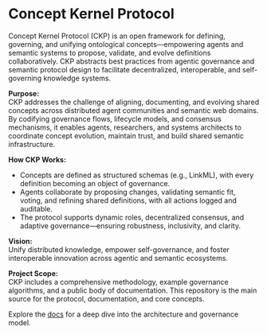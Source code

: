 # Concept Kernel Protocol

Concept Kernel Protocol (CKP) is an open framework for defining, governing, and unifying ontological concepts—empowering agents and semantic systems to propose, validate, and evolve definitions collaboratively. CKP abstracts best practices from agentic governance and semantic protocol design to facilitate decentralized, interoperable, and self-governing knowledge systems.

**Purpose:**  
CKP addresses the challenge of aligning, documenting, and evolving shared concepts across distributed agent communities and semantic web domains. By codifying governance flows, lifecycle models, and consensus mechanisms, it enables agents, researchers, and systems architects to coordinate concept evolution, maintain trust, and build shared semantic infrastructure.

**How CKP Works:**  
- Concepts are defined as structured schemas (e.g., LinkML), with every definition becoming an object of governance.
- Agents collaborate by proposing changes, validating semantic fit, voting, and refining shared definitions, with all actions logged and auditable.
- The protocol supports dynamic roles, decentralized consensus, and adaptive governance—ensuring robustness, inclusivity, and clarity.

**Vision:**  
Unify distributed knowledge, empower self-governance, and foster interoperable innovation across agentic and semantic ecosystems.

**Project Scope:**  
CKP includes a comprehensive methodology, example governance algorithms, and a public body of documentation. This repository is the main source for the protocol, documentation, and core concepts.

Explore the [docs](docs/index.md) for a deep dive into the architecture and governance model.

